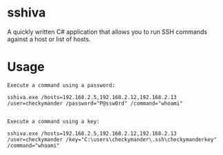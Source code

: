 # sshiva
A quickly written C# application that allows you to run SSH commands against a host or list of hosts.


# Usage
```
Execute a command using a password:

sshiva.exe /hosts=192.168.2.5,192.168.2.12,192.168.2.13 /user=checkymander /password="P@ssw0rd" /command="whoami"


Execute a command using a key:

sshiva.exe /hosts=192.168.2.5,192.168.2.12,192.168.2.13 /user=checkymander /key="C:\users\checkymander\.ssh\checkymanderkey" /command="whoami"
```
